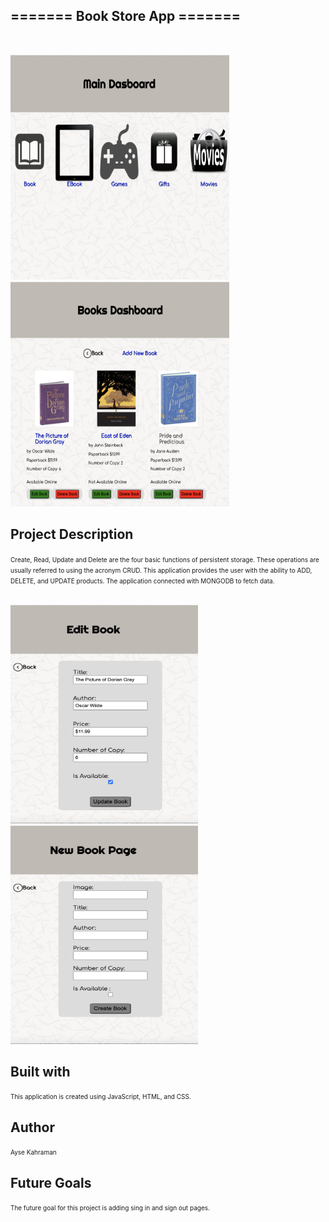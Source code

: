 =======
__Book Store App__ =======
---
<br>


<img 
src= "images/main3.jpg" width= "350" height="360" />
<img
src= "images/book.jpg" width= "350" height="360" />























__Project Description__ 
---

<span style = "font-size:10px;" > 
Create, Read, Update and Delete are the four basic functions of persistent storage. These operations are usually referred to using the acronym CRUD. This application provides the user with the ability to ADD, DELETE, and UPDATE products. The application connected with MONGODB to fetch data. <br> </br></span>



<img
src= "images/edit.jpg" width= "300" height="350" />
<img
src= "images/new.jpg" width= "300" height="350" />













































__Built with__
---
<span style = "font-size:10px;" > 
This application is created using JavaScript, HTML, and CSS.<br> </span>

__Author__
---
<span style = "font-size:10px;" > 
Ayse Kahraman </span>

__Future Goals__
---
<span style = "font-size:10px;" > 
The future goal for this project is adding sing in and sign out pages. </span>